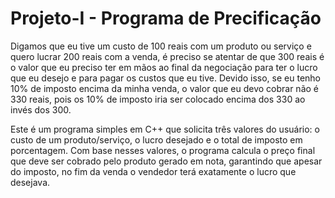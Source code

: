 # Projeto-I - Programa de Precificação

Digamos que eu tive um custo de 100 reais com um produto ou serviço e quero lucrar 200 reais com a venda, é preciso se atentar de que 300 reais é o valor que eu preciso ter em mãos ao final da negociação para ter o lucro que eu desejo e para pagar os custos que eu tive. Devido isso, se eu tenho 10% de imposto encima da minha venda, o valor que eu devo cobrar não é 330 reais, pois os 10% de imposto iria ser colocado encima dos 330 ao invés dos 300.

Este é um programa simples em C++ que solicita três valores do usuário: o custo de um produto/serviço, o lucro desejado e o total de imposto em porcentagem. Com base nesses valores, o programa calcula o preço final que deve ser cobrado pelo produto gerado em nota, garantindo que apesar do imposto, no fim da venda o vendedor terá exatamente o lucro que desejava.
